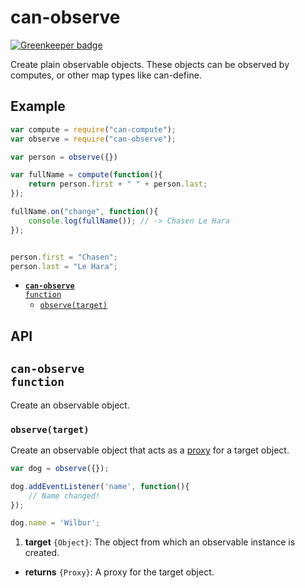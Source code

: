 # can-observe

[![Greenkeeper badge](https://badges.greenkeeper.io/canjs/can-observe.svg)](https://greenkeeper.io/)

Create plain observable objects. These objects can be observed by computes, or other map types like can-define.

## Example

```js
var compute = require("can-compute");
var observe = require("can-observe");

var person = observe({})

var fullName = compute(function(){
	return person.first + " " + person.last;
});

fullName.on("change", function(){
	console.log(fullName()); // -> Chasen Le Hara
});


person.first = "Chasen";
person.last = "Le Hara";
```

- <code>[__can-observe__ function](#can-observe-function)</code>
  - <code>[observe(target)](#observetarget)</code>

## API


## <code>__can-observe__ function</code>
Create an observable object.


### <code>observe(target)</code>


Create an observable object that acts as a [proxy](https://developer.mozilla.org/en-US/docs/Web/JavaScript/Reference/Global_Objects/Proxy) for a target object.

```js
var dog = observe({});

dog.addEventListener('name', function(){
	// Name changed!
});

dog.name = 'Wilbur';
```


1. __target__ <code>{Object}</code>:
  The object from which an observable instance is created.


- __returns__ <code>{Proxy}</code>:
  A proxy for the target object.
